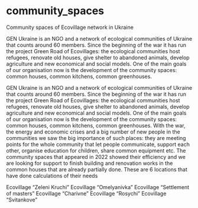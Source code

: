 # community_spaces
Community spaces of Ecovillage network in Ukraine

GEN Ukraine is an NGO and a network of ecological communities of Ukraine that counts around 60 members. Since the beginning of the war it has run the project Green Road of Ecovillages: the ecological communities host refugees, renovate old houses, give shelter to abandoned animals, develop agriculture and new economical and social models.
One of the main goals of our organisation now is the development of the community spaces: common houses, common kitchens, common greenhouses.

 GEN Ukraine is an NGO and a network of ecological communities of Ukraine that counts around 60 members. Since the beginning of the war it has run the project Green Road of Ecovillages: the ecological communities host refugees, renovate old houses, give shelter to abandoned animals, develop agriculture and new economical and social models.
One of the main goals of our organisation now is the development of the community spaces: common houses, common kitchens, common greenhouses.
With the war, the energy and economic crises and a big number of new people in the communities we saw the big importance of such places: they are meeting points for the whole community that let people communicate, support each other, organise education for children, share common equipment etc.
The community spaces that appeared in 2022 showed their efficiency and we are looking for support to finish building and renovation works in the common houses that are already partially done. These are 6
locations that have done calculations of their needs

Ecovillage “Zeleni Kruchi”
Ecovillage “Omelyanivka”
Ecovillage “Settlement of masters”
Ecovillage “Charivne”
Ecovillage “Rosychi”
Ecovillage “Svitankove”


